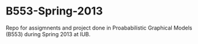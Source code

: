 B553-Spring-2013
================

Repo for assigmnents and project done in Proababilistic Graphical Models (B553) during Spring 2013 at IUB.
